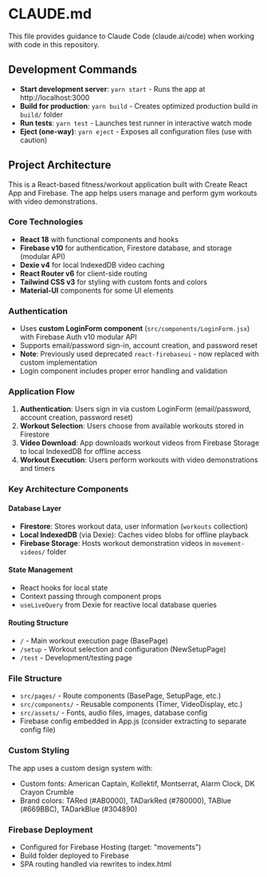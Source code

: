 # CLAUDE.md

This file provides guidance to Claude Code (claude.ai/code) when working with code in this repository.

## Development Commands

- **Start development server**: `yarn start` - Runs the app at http://localhost:3000
- **Build for production**: `yarn build` - Creates optimized production build in `build/` folder
- **Run tests**: `yarn test` - Launches test runner in interactive watch mode
- **Eject (one-way)**: `yarn eject` - Exposes all configuration files (use with caution)

## Project Architecture

This is a React-based fitness/workout application built with Create React App and Firebase. The app helps users manage and perform gym workouts with video demonstrations.

### Core Technologies
- **React 18** with functional components and hooks
- **Firebase v10** for authentication, Firestore database, and storage (modular API)
- **Dexie v4** for local IndexedDB video caching
- **React Router v6** for client-side routing
- **Tailwind CSS v3** for styling with custom fonts and colors
- **Material-UI** components for some UI elements

### Authentication
- Uses **custom LoginForm component** (`src/components/LoginForm.jsx`) with Firebase Auth v10 modular API
- Supports email/password sign-in, account creation, and password reset
- **Note**: Previously used deprecated `react-firebaseui` - now replaced with custom implementation
- Login component includes proper error handling and validation

### Application Flow
1. **Authentication**: Users sign in via custom LoginForm (email/password, account creation, password reset)
2. **Workout Selection**: Users choose from available workouts stored in Firestore
3. **Video Download**: App downloads workout videos from Firebase Storage to local IndexedDB for offline access
4. **Workout Execution**: Users perform workouts with video demonstrations and timers

### Key Architecture Components

#### Database Layer
- **Firestore**: Stores workout data, user information (`workouts` collection)
- **Local IndexedDB** (via Dexie): Caches video blobs for offline playback
- **Firebase Storage**: Hosts workout demonstration videos in `movement-videos/` folder

#### State Management
- React hooks for local state
- Context passing through component props
- `useLiveQuery` from Dexie for reactive local database queries

#### Routing Structure
- `/` - Main workout execution page (BasePage)
- `/setup` - Workout selection and configuration (NewSetupPage)
- `/test` - Development/testing page

### File Structure
- `src/pages/` - Route components (BasePage, SetupPage, etc.)
- `src/components/` - Reusable components (Timer, VideoDisplay, etc.)
- `src/assets/` - Fonts, audio files, images, database config
- Firebase config embedded in App.js (consider extracting to separate config file)

### Custom Styling
The app uses a custom design system with:
- Custom fonts: American Captain, Kollektif, Montserrat, Alarm Clock, DK Crayon Crumble
- Brand colors: TARed (#AB0000), TADarkRed (#780000), TABlue (#669BBC), TADarkBlue (#304890)

### Firebase Deployment
- Configured for Firebase Hosting (target: "movements")
- Build folder deployed to Firebase
- SPA routing handled via rewrites to index.html